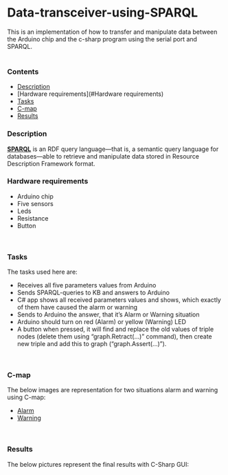 # Data-transceiver-using-SPARQL
  This is an implementation of how to transfer and manipulate data between the Arduino chip and the c-sharp program using the serial port   and SPARQL.<br/><br/>

### Contents
* [Description](#Description)
* [Hardware requirements](#Hardware requirements)
* [Tasks](#tasks)
* [C-map](C-map)
* [Results](#Results)<br/>

### Description   
  [**SPARQL**](https://en.wikipedia.org/wiki/SPARQL) is an RDF query language—that is, a semantic query language for databases—able to       retrieve and manipulate data stored in Resource Description Framework format.
<br/>

### Hardware requirements
* Arduino chip 
* Five sensors
* Leds 
* Resistance
* Button
<br/>

### Tasks
The tasks used here are:
* Receives all five parameters values from Arduino
* Sends SPARQL-queries to KB and answers to Arduino
* C# app shows all received parameters values and shows, which exactly of them have caused the alarm or warning
* Sends to Arduino the answer, that it’s Alarm or Warning situation
* Arduino should turn on red (Alarm) or yellow (Warning) LED
* A button when pressed, it will find and replace the old values of triple nodes (delete them using “graph.Retract(...)” command), then create new triple and add this to graph (“graph.Assert(...)”).
<br/>

### C-map
The below images are representation for two situations alarm and warning using C-map:
* [Alarm](https://github.com/LetsAI/Data-transceiver-using-SPARQL/blob/master/Images/alarm.jpg)
* [Warning](https://github.com/LetsAI/Data-transceiver-using-SPARQL/blob/master/Images/warning.jpg)
<br/>

### Results
The below pictures represent the final results with C-Sharp GUI:

